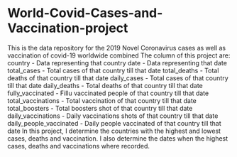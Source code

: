 # World-Covid-Cases-and-Vaccination-project
This is the data repository for the 2019 Novel Coronavirus cases as well as vaccination of covid-19 worldwide combined
The column of this project are: country - Data representing that country
date - Data representing that date
total_cases - Total cases of that country till that date
total_deaths - Total deaths of that country till that date
daily_cases - Total cases of that country till that date
daily_deaths - Total deaths of that country till that date
fully_vaccinated - Fillu vaccinated people of that country till that date
total_vaccinations - Total vaccination of that country till that date
total_boosters - Total boosters shot of that country till that date
daily_vaccinations - Daily vaccinations shots of that country till that date
daily_people_vaccinated - Daily people vaccinated of that country till that date
In this project, I determine the countries with the highest and lowest cases, deaths and vaccination. I also determine the dates when the highest cases, deaths and vaccinations where recorded.
